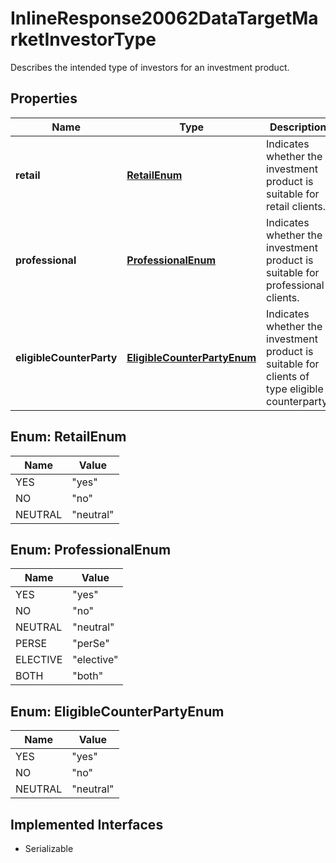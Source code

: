 

# InlineResponse20062DataTargetMarketInvestorType

Describes the intended type of investors for an investment product.

## Properties

Name | Type | Description | Notes
------------ | ------------- | ------------- | -------------
**retail** | [**RetailEnum**](#RetailEnum) | Indicates whether the investment product is suitable for retail clients. |  [optional]
**professional** | [**ProfessionalEnum**](#ProfessionalEnum) | Indicates whether the investment product is suitable for professional clients. |  [optional]
**eligibleCounterParty** | [**EligibleCounterPartyEnum**](#EligibleCounterPartyEnum) | Indicates whether the investment product is suitable for clients of type eligible counterparty. |  [optional]



## Enum: RetailEnum

Name | Value
---- | -----
YES | &quot;yes&quot;
NO | &quot;no&quot;
NEUTRAL | &quot;neutral&quot;



## Enum: ProfessionalEnum

Name | Value
---- | -----
YES | &quot;yes&quot;
NO | &quot;no&quot;
NEUTRAL | &quot;neutral&quot;
PERSE | &quot;perSe&quot;
ELECTIVE | &quot;elective&quot;
BOTH | &quot;both&quot;



## Enum: EligibleCounterPartyEnum

Name | Value
---- | -----
YES | &quot;yes&quot;
NO | &quot;no&quot;
NEUTRAL | &quot;neutral&quot;


## Implemented Interfaces

* Serializable


